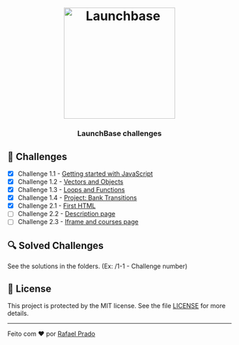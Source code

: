 <h1 align="center">
    <img alt="Launchbase" src="https://github.com/rpradosilva/launchbase-desafios/blob/master/images/logo_launchbase.png" width="250px" />
</h1>

<h3 align="center">
  LaunchBase challenges
</h3>

## :rocket: Challenges

- [x] Challenge 1.1 - [Getting started with JavaScript](https://github.com/Rocketseat/bootcamp-launchbase-desafios-01/blob/master/desafios/01-1-primeiros-passos-com-js.md)
- [x] Challenge 1.2 - [Vectors and Objects](https://github.com/Rocketseat/bootcamp-launchbase-desafios-01/blob/master/desafios/01-2-lidando-com-objetos-e-vetores.md)
- [x] Challenge 1.3 - [Loops and Functions](https://github.com/Rocketseat/bootcamp-launchbase-desafios-01/blob/master/desafios/01-3-funcoes-e-estruturas-de-repeticao.md)
- [x] Challenge 1.4 - [Project: Bank Transitions](https://github.com/Rocketseat/bootcamp-launchbase-desafios-01/blob/master/desafios/01-4-aplicacao-operacoes-bancarias.md)
- [x] Challenge 2.1 - [First HTML](https://github.com/Rocketseat/bootcamp-launchbase-desafios-02/blob/master/desafios/02-1-primeiro-html.md)
- [ ] Challenge 2.2 - [Description page](https://github.com/Rocketseat/bootcamp-launchbase-desafios-02/blob/master/desafios/02-2-pagina-descricao.md)
- [ ] Challenge 2.3 - [Iframe and courses page](https://github.com/Rocketseat/bootcamp-launchbase-desafios-02/blob/master/desafios/02-3-pagina-cursos-e-iframe.md)

## :mag: Solved Challenges

See the solutions in the folders. (Ex: /1-1 - Challenge number)

## :memo: License

This project is protected by the MIT license. See the file [LICENSE](/LICENSE) for more details.

---

Feito com ♥ por [Rafael Prado](http://rprado.design)
